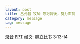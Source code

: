 ```yaml
---
layout: post
title: 呂允智 牧師 忘記背後，努力面前
category: message
tag: message
---
```


[录音](https://drive.google.com/open?id=1BfIYYLw3gf4GTICsbdB_Szx7S-rGHMO7) [PPT](https://drive.google.com/open?id=0B66cODim0szOeEhjZEYzNUpVdnlkLTJGejBEWjc3Y0NCRlcw) 经文: 腓立比书 3:13-14
